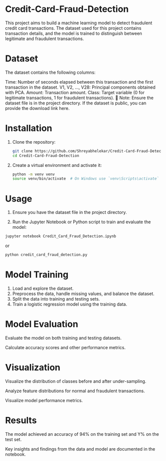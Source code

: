 # Credit-Card-Fraud-Detection
This project aims to build a machine learning model to detect fraudulent credit card transactions. The dataset used for this project contains transaction details, and the model is trained to distinguish between legitimate and fraudulent transactions.

# Dataset
The dataset contains the following columns:

Time: Number of seconds elapsed between this transaction and the first transaction in the dataset.
V1, V2, ..., V28: Principal components obtained with PCA.
Amount: Transaction amount.
Class: Target variable (0 for legitimate transactions, 1 for fraudulent transactions).
📂 Note: Ensure the dataset file is in the project directory. If the dataset is public, you can provide the download link here.

# Installation

1. Clone the repository:
   ```bash
   git clone https://github.com/Shreyabhelekar/Credit-Card-Fraud-Detection.git
   cd Credit-Card-Fraud-Detection
   ```
   
2. Create a virtual environment and activate it:
   ```bash
   python -m venv venv
   source venv/bin/activate  # On Windows use `venv\Scripts\activate`
   ```

# Usage
1. Ensure you have the dataset file in the project directory.

2. Run the Jupyter Notebook or Python script to train and evaluate the model:

```bash
jupyter notebook Credit_Card_Fraud_Detection.ipynb
```
or
```bash
python credit_card_fraud_detection.py
```

# Model Training
1. Load and explore the dataset.
2. Preprocess the data, handle missing values, and balance the dataset.
3. Split the data into training and testing sets.
4. Train a logistic regression model using the training data.

# Model Evaluation
Evaluate the model on both training and testing datasets.

Calculate accuracy scores and other performance metrics.

# Visualization
Visualize the distribution of classes before and after under-sampling.

Analyze feature distributions for normal and fraudulent transactions.

Visualize model performance metrics.

# Results
The model achieved an accuracy of 94% on the training set and Y% on the test set.

Key insights and findings from the data and model are documented in the notebook.
